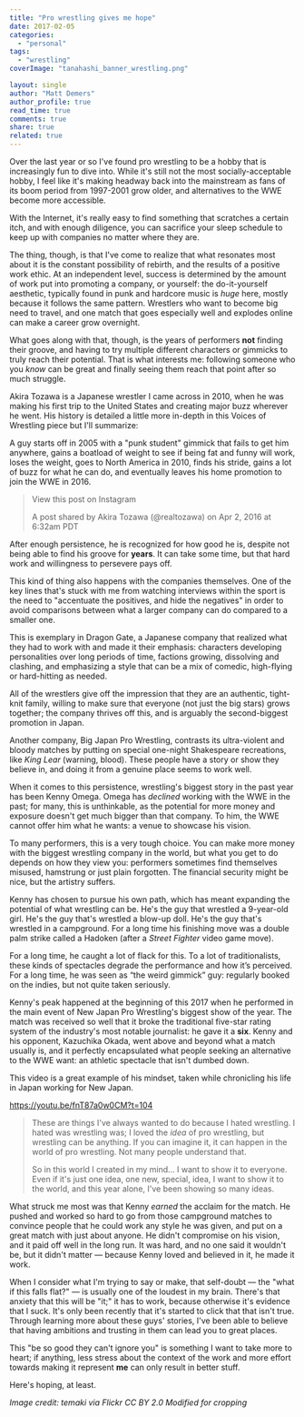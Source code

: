 ```yaml
---
title: "Pro wrestling gives me hope"
date: 2017-02-05
categories: 
  - "personal"
tags: 
  - "wrestling"
coverImage: "tanahashi_banner_wrestling.png"

layout: single
author: "Matt Demers"
author_profile: true
read_time: true
comments: true
share: true
related: true
---
```


Over the last year or so I've found pro wrestling to be a hobby that is increasingly fun to dive into. While it's still not the most socially-acceptable hobby, I feel like it's making headway back into the mainstream as fans of its boom period from 1997-2001 grow older, and alternatives to the WWE become more accessible.

With the Internet, it's really easy to find something that scratches a certain itch, and with enough diligence, you can sacrifice your sleep schedule to keep up with companies no matter where they are.

The thing, though, is that I've come to realize that what resonates most about it is the constant possibility of rebirth, and the results of a positive work ethic. At an independent level, success is determined by the amount of work put into promoting a company, or yourself: the do-it-yourself aesthetic, typically found in punk and hardcore music is _huge_ here, mostly because it follows the same pattern. Wrestlers who want to become big need to travel, and one match that goes especially well and explodes online can make a career grow overnight.

What goes along with that, though, is the years of performers **not** finding their groove, and having to try multiple different characters or gimmicks to truly reach their potential. That is what interests me: following someone who you _know_ can be great and finally seeing them reach that point after so much struggle.

Akira Tozawa is a Japanese wrestler I came across in 2010, when he was making his first trip to the United States and creating major buzz wherever he went. His history is detailed a little more in-depth in this Voices of Wrestling piece but I'll summarize:

A guy starts off in 2005 with a "punk student" gimmick that fails to get him anywhere, gains a boatload of weight to see if being fat and funny will work, loses the weight, goes to North America in 2010, finds his stride, gains a lot of buzz for what he can do, and eventually leaves his home promotion to join the WWE in 2016.

> View this post on Instagram
> 
> A post shared by Akira Tozawa (@realtozawa) on Apr 2, 2016 at 6:32am PDT

<script async src="//www.instagram.com/embed.js"></script>

After enough persistence, he is recognized for how good he is, despite not being able to find his groove for **years**. It can take some time, but that hard work and willingness to persevere pays off.

This kind of thing also happens with the companies themselves. One of the key lines that's stuck with me from watching interviews within the sport is the need to "accentuate the positives, and hide the negatives" in order to avoid comparisons between what a larger company can do compared to a smaller one.

This is exemplary in Dragon Gate, a Japanese company that realized what they had to work with and made it their emphasis: characters developing personalities over long periods of time, factions growing, dissolving and clashing, and emphasizing a style that can be a mix of comedic, high-flying or hard-hitting as needed.

All of the wrestlers give off the impression that they are an authentic, tight-knit family, willing to make sure that everyone (not just the big stars) grows together; the company thrives off this, and is arguably the second-biggest promotion in Japan.

Another company, Big Japan Pro Wrestling, contrasts its ultra-violent and bloody matches by putting on special one-night Shakespeare recreations, like _King Lear_ (warning, blood). These people have a story or show they believe in, and doing it from a genuine place seems to work well.

When it comes to this persistence, wrestling's biggest story in the past year has been Kenny Omega. Omega has _declined_ working with the WWE in the past; for many, this is unthinkable, as the potential for more money and exposure doesn't get much bigger than that company. To him, the WWE cannot offer him what he wants: a venue to showcase his vision.

To many performers, this is a very tough choice. You can make more money with the biggest wrestling company in the world, but what you get to do depends on how they view you: performers sometimes find themselves misused, hamstrung or just plain forgotten. The financial security might be nice, but the artistry suffers.

Kenny has chosen to pursue his own path, which has meant expanding the potential of what wrestling can be. He's the guy that wrestled a 9-year-old girl. He's the guy that's wrestled a blow-up doll. He's the guy that's wrestled in a campground. For a long time his finishing move was a double palm strike called a Hadoken (after a _Street Fighter_ video game move).

For a long time, he caught a lot of flack for this. To a lot of traditionalists, these kinds of spectacles degrade the performance and how it’s perceived. For a long time, he was seen as “the weird gimmick” guy: regularly booked on the indies, but not quite taken seriously.

Kenny's peak happened at the beginning of this 2017 when he performed in the main event of New Japan Pro Wrestling's biggest show of the year. The match was received so well that it broke the traditional five-star rating system of the industry's most notable journalist: he gave it a **six**. Kenny and his opponent, Kazuchika Okada, went above and beyond what a match usually is, and it perfectly encapsulated what people seeking an alternative to the WWE want: an athletic spectacle that isn't dumbed down.

This video is a great example of his mindset, taken while chronicling his life in Japan working for New Japan.

https://youtu.be/fnT87a0w0CM?t=104

> These are things I've always wanted to do because I hated wrestling. I hated was wrestling was; I loved the _idea_ of pro wrestling, but wrestling can be anything. If you can imagine it, it can happen in the world of pro wrestling. Not many people understand that.
> 
> So in this world I created in my mind... I want to show it to everyone. Even if it's just one idea, one new, special, idea, I want to show it to the world, and this year alone, I've been showing so many ideas.

What struck me most was that Kenny _earned_ the acclaim for the match. He pushed and worked so hard to go from those campground matches to convince people that he could work any style he was given, and put on a great match with just about anyone. He didn't compromise on his vision, and it paid off well in the long run. It was hard, and no one said it wouldn't be, but it didn't matter — because Kenny loved and believed in it, he made it work.

When I consider what I'm trying to say or make, that self-doubt — the "what if this falls flat?" — is usually one of the loudest in my brain. There's that anxiety that this will be "it;" it has to work, because otherwise it's evidence that I suck. It's only been recently that it's started to click that that isn't true. Through learning more about these guys' stories, I've been able to believe that having ambitions and trusting in them can lead you to great places.

This "be so good they can't ignore you" is something I want to take more to heart; if anything, less stress about the context of the work and more effort towards making it represent **me** can only result in better stuff.

Here's hoping, at least.

_Image credit: temaki via Flickr CC BY 2.0 Modified for cropping_
